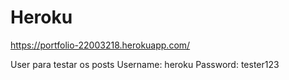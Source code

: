 # Heroku

https://portfolio-22003218.herokuapp.com/

User para testar os posts
Username: heroku
Password: tester123
